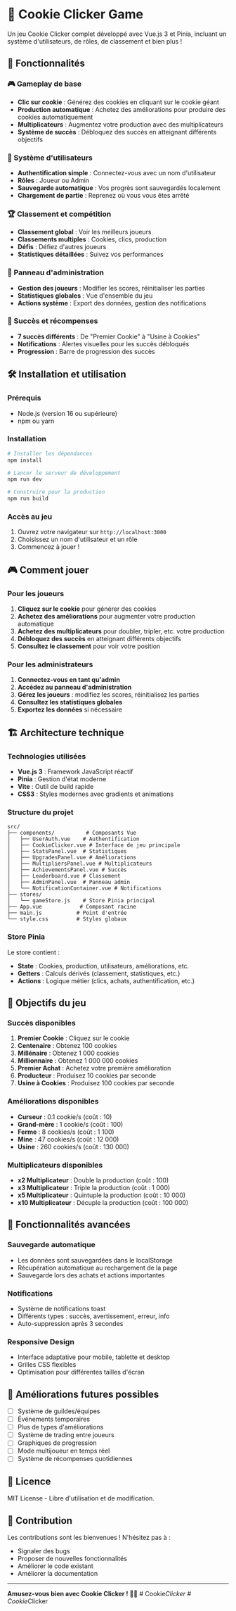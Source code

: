 # 🍪 Cookie Clicker Game

Un jeu Cookie Clicker complet développé avec Vue.js 3 et Pinia, incluant un système d'utilisateurs, de rôles, de classement et bien plus !

## 🚀 Fonctionnalités

### 🎮 Gameplay de base
- **Clic sur cookie** : Générez des cookies en cliquant sur le cookie géant
- **Production automatique** : Achetez des améliorations pour produire des cookies automatiquement
- **Multiplicateurs** : Augmentez votre production avec des multiplicateurs
- **Système de succès** : Débloquez des succès en atteignant différents objectifs

### 👥 Système d'utilisateurs
- **Authentification simple** : Connectez-vous avec un nom d'utilisateur
- **Rôles** : Joueur ou Admin
- **Sauvegarde automatique** : Vos progrès sont sauvegardés localement
- **Chargement de partie** : Reprenez où vous vous êtes arrêté

### 🏆 Classement et compétition
- **Classement global** : Voir les meilleurs joueurs
- **Classements multiples** : Cookies, clics, production
- **Défis** : Défiez d'autres joueurs
- **Statistiques détaillées** : Suivez vos performances

### 🔧 Panneau d'administration
- **Gestion des joueurs** : Modifier les scores, réinitialiser les parties
- **Statistiques globales** : Vue d'ensemble du jeu
- **Actions système** : Export des données, gestion des notifications

### 🎯 Succès et récompenses
- **7 succès différents** : De "Premier Cookie" à "Usine à Cookies"
- **Notifications** : Alertes visuelles pour les succès débloqués
- **Progression** : Barre de progression des succès

## 🛠️ Installation et utilisation

### Prérequis
- Node.js (version 16 ou supérieure)
- npm ou yarn

### Installation
```bash
# Installer les dépendances
npm install

# Lancer le serveur de développement
npm run dev

# Construire pour la production
npm run build
```

### Accès au jeu
1. Ouvrez votre navigateur sur `http://localhost:3000`
2. Choisissez un nom d'utilisateur et un rôle
3. Commencez à jouer !

## 🎮 Comment jouer

### Pour les joueurs
1. **Cliquez sur le cookie** pour générer des cookies
2. **Achetez des améliorations** pour augmenter votre production automatique
3. **Achetez des multiplicateurs** pour doubler, tripler, etc. votre production
4. **Débloquez des succès** en atteignant différents objectifs
5. **Consultez le classement** pour voir votre position

### Pour les administrateurs
1. **Connectez-vous en tant qu'admin**
2. **Accédez au panneau d'administration**
3. **Gérez les joueurs** : modifiez les scores, réinitialisez les parties
4. **Consultez les statistiques globales**
5. **Exportez les données** si nécessaire

## 🏗️ Architecture technique

### Technologies utilisées
- **Vue.js 3** : Framework JavaScript réactif
- **Pinia** : Gestion d'état moderne
- **Vite** : Outil de build rapide
- **CSS3** : Styles modernes avec gradients et animations

### Structure du projet
```
src/
├── components/          # Composants Vue
│   ├── UserAuth.vue    # Authentification
│   ├── CookieClicker.vue # Interface de jeu principale
│   ├── StatsPanel.vue  # Statistiques
│   ├── UpgradesPanel.vue # Améliorations
│   ├── MultipliersPanel.vue # Multiplicateurs
│   ├── AchievementsPanel.vue # Succès
│   ├── Leaderboard.vue # Classement
│   ├── AdminPanel.vue  # Panneau admin
│   └── NotificationContainer.vue # Notifications
├── stores/
│   └── gameStore.js    # Store Pinia principal
├── App.vue            # Composant racine
├── main.js           # Point d'entrée
└── style.css         # Styles globaux
```

### Store Pinia
Le store contient :
- **State** : Cookies, production, utilisateurs, améliorations, etc.
- **Getters** : Calculs dérivés (classement, statistiques, etc.)
- **Actions** : Logique métier (clics, achats, authentification, etc.)

## 🎯 Objectifs du jeu

### Succès disponibles
1. **Premier Cookie** : Cliquez sur le cookie
2. **Centenaire** : Obtenez 100 cookies
3. **Millénaire** : Obtenez 1 000 cookies
4. **Millionnaire** : Obtenez 1 000 000 cookies
5. **Premier Achat** : Achetez votre première amélioration
6. **Producteur** : Produisez 10 cookies par seconde
7. **Usine à Cookies** : Produisez 100 cookies par seconde

### Améliorations disponibles
- **Curseur** : 0.1 cookie/s (coût : 10)
- **Grand-mère** : 1 cookie/s (coût : 100)
- **Ferme** : 8 cookies/s (coût : 1 100)
- **Mine** : 47 cookies/s (coût : 12 000)
- **Usine** : 260 cookies/s (coût : 130 000)

### Multiplicateurs disponibles
- **x2 Multiplicateur** : Double la production (coût : 100)
- **x3 Multiplicateur** : Triple la production (coût : 1 000)
- **x5 Multiplicateur** : Quintuple la production (coût : 10 000)
- **x10 Multiplicateur** : Décuple la production (coût : 100 000)

## 🔧 Fonctionnalités avancées

### Sauvegarde automatique
- Les données sont sauvegardées dans le localStorage
- Récupération automatique au rechargement de la page
- Sauvegarde lors des achats et actions importantes

### Notifications
- Système de notifications toast
- Différents types : succès, avertissement, erreur, info
- Auto-suppression après 3 secondes

### Responsive Design
- Interface adaptative pour mobile, tablette et desktop
- Grilles CSS flexibles
- Optimisation pour différentes tailles d'écran

## 🚀 Améliorations futures possibles

- [ ] Système de guildes/équipes
- [ ] Événements temporaires
- [ ] Plus de types d'améliorations
- [ ] Système de trading entre joueurs
- [ ] Graphiques de progression
- [ ] Mode multijoueur en temps réel
- [ ] Système de récompenses quotidiennes

## 📝 Licence

MIT License - Libre d'utilisation et de modification.

## 🤝 Contribution

Les contributions sont les bienvenues ! N'hésitez pas à :
- Signaler des bugs
- Proposer de nouvelles fonctionnalités
- Améliorer le code existant
- Améliorer la documentation

---

**Amusez-vous bien avec Cookie Clicker ! 🍪✨**
#   C o o k i e _ C l i c k e r  
 #   C o o k i e _ C l i c k e r  
 